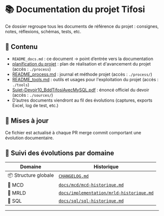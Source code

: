 # 📚 Documentation du projet Tifosi

Ce dossier regroupe tous les documents de référence du projet : consignes, notes, réflexions, schémas, tests, etc.

## 🧾 Contenu

- `README_docs.md` : ce document -> point d’entrée vers la documentation
- [planification du projet](./process/README_plan.md) : plan de réalisation et d'avancement du projet (accès : `./process`)
- [README_process.md](./process/README_process.md) : journal et méthode projet (accès : `./process/`)
- [README_tools.md](./tools/README_tools.md) : outils et usages pour l'exploitation du projet (accès : `./tools`)
- [Sujet-Devoir10_BddTifosiAvecMySQL.pdf](./sources/Sujet-Devoir10_BddTifosiAvecMySQL.pdf) : énoncé officiel du devoir (accès : `./sources/`)
- D’autres documents viendront au fil des évolutions (captures, exports Excel, log de test, etc.)

## 🔄 Mises à jour

Ce fichier est actualisé à chaque PR merge commit comportant une évolution documentaire.

## 🔄 Suivi des évolutions par domaine

| Domaine | Historique |
|--|--|
| 📦 Structure globale | [`CHANGELOG.md`](../CHANGELOG.md) |
| 🧱 MCD | [`docs/mcd/mcd-historique.md`](mcd/mcd-historique.md) |
| 🧩 MRLD | [`docs/implementation/mrld-historique.md`](implementation/mrld-historique.md) |
| 🧰 SQL | [`docs/sql/sql-historique.md`](../sql/sql-historique.md) |

---
